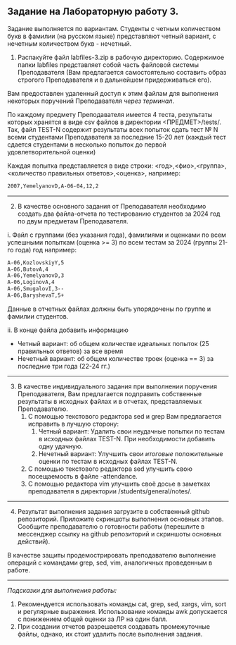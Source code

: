 ## Задание на Лабораторную работу 3. ##

Задание выполняется по вариантам. Студенты с четным количеством букв в фамилии (на русском языке) представляют четный вариант, с нечетным количеством букв - нечетный.


1. Распакуйте файл labfiles-3.zip в рабочую директорию. 
Содержимое папки labfiles представляет собой часть файловой системы Преподавателя (Вам предлагается самостоятельно составить образ строгого Преподавателя и в дальнейшем придерживаться его). 

Вам предоставлен удаленный доступ к этим файлам для выполнения некоторых поручений Преподавателя *через терминал*.

По каждому предмету Преподавателя имеется 4 теста, результаты которых хранятся в виде csv файлов в директории <ПРЕДМЕТ>/tests/.
Так, файл TEST-N содержит результаты всех попыток сдать тест № N всеми студентами Преподавателя за последние 15-20 лет (каждый тест сдается студентами в несколько попыток до первой удовлетворительной оценки)

Каждая попытка представляется в виде строки:
<год>,<фио>,<группа>,<количество правильных ответов>,<оценка>, например:
```bash
2007,YemelyanovD,A-06-04,12,2
```
-----------------------------------------------------------------------------

2. В качестве основного задания от Преподавателя необходимо создать два файла-отчета по тестированию студентов за 2024 год по двум предметам Преподавателя.

i. Файл с группами (без указания года), фамилиями и оценками по всем успешными попыткам (оценка >= 3) по всем тестам за 2024 (группы 21-го года) год например:
```bash
A-06,KozlovskiyY,5
A-06,ButovA,4
A-06,YemelyanovD,3
A-06,LoginovA,4
A-06,SmugalovI,3--
A-06,BaryshevaT,5+
```

Данные в отчетных файлах должны быть упорядочены по группе и фамилии студентов.

ii. В конце файла добавить информацию 
* Четный вариант: об общем количестве идеальных попыток (25 правильных ответов) за все время  
* Нечетный вариант: об общем количестве троек (оценка == 3) за последние три года (22-24 гг.)

-----------------------------------------------------------------------------

3. В качестве индивидуального задания при выполнении поручения Преподавателя, Вам предлагается подправить собственные результаты в исходных файлах и в отчетах, представляемых Преподавателю.
	1. С помощью текстового редактора sed и grep Вам предлагается исправить в лучшую сторону:
		1. Четный вариант: Удалить свои неудачные попытки по тестам в исходных файлах TEST-N. При необходимости добавить одну удачную.
		2. Нечетный вариант: Улучшить свои *итоговые* положительные оценки по тестам в исходных файлах TEST-N.
	2. С помощью текстового редактора sed улучшить свою посещаемость в файле <group>-attendance.
	3. С помощью редактора vim улучшить своё досье в заметках преподавателя в директории /students/general/notes/.

-----------------------------------------------------------------------------

4. Результат выполнения задания загрузите в собственный github репозиторий. Приложите скриншоты выполнения основных этапов.
Сообщите преподавателю о готовности работы (перешлите в мессенджер ссылку на github репозиторий и скриншоты основных действий).

В качестве защиты продемострировать преподавателю выполнение операций с командами grep, sed, vim, аналогичных проведенным в работе.

-----------------------------------------------------------------------------

*Подсказки для выполнения работы:*
1. Рекомендуется использовать команды cat, grep, sed, xargs, vim, sort и регулярные выражения. Использование команды awk допускается с понижением общей оценки за ЛР на один балл.
2. При создании отчетов разрешается создавать промежуточные файлы, однако, их стоит удалить после выполнения задания.
